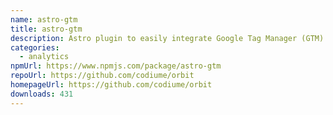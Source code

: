 ```yaml
---
name: astro-gtm
title: astro-gtm
description: Astro plugin to easily integrate Google Tag Manager (GTM) into your astro site
categories:
  - analytics
npmUrl: https://www.npmjs.com/package/astro-gtm
repoUrl: https://github.com/codiume/orbit
homepageUrl: https://github.com/codiume/orbit
downloads: 431
---
```


